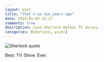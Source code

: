 ```yaml
---
layout: post
title: "That's so two years ago"
date: 2014-01-03 12:27
comments: true
description: Love Sherlock Holmes TV Series.
categories: [sherlock, pixel]
---
```


![Sherlock quote](http://f.cl.ly/items/120y351h1V2M1A3Z2o3f/sherlock.png)

Best. TV. Show. Ever.